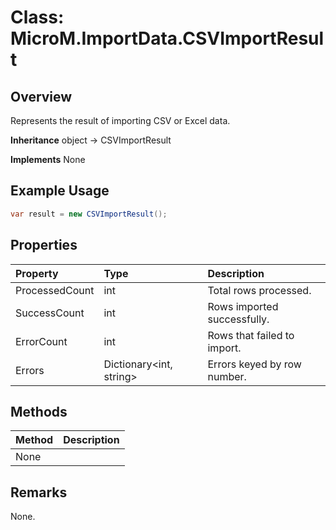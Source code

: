 # Class: MicroM.ImportData.CSVImportResult
## Overview
Represents the result of importing CSV or Excel data.

**Inheritance**
object -> CSVImportResult

**Implements**
None

## Example Usage
```csharp
var result = new CSVImportResult();
```

## Properties
| Property | Type | Description |
|:------------|:-------------|:-------------|
| ProcessedCount | int | Total rows processed. |
| SuccessCount | int | Rows imported successfully. |
| ErrorCount | int | Rows that failed to import. |
| Errors | Dictionary<int, string> | Errors keyed by row number. |

## Methods
| Method | Description |
|:------------|:-------------|
| None |

## Remarks
None.

